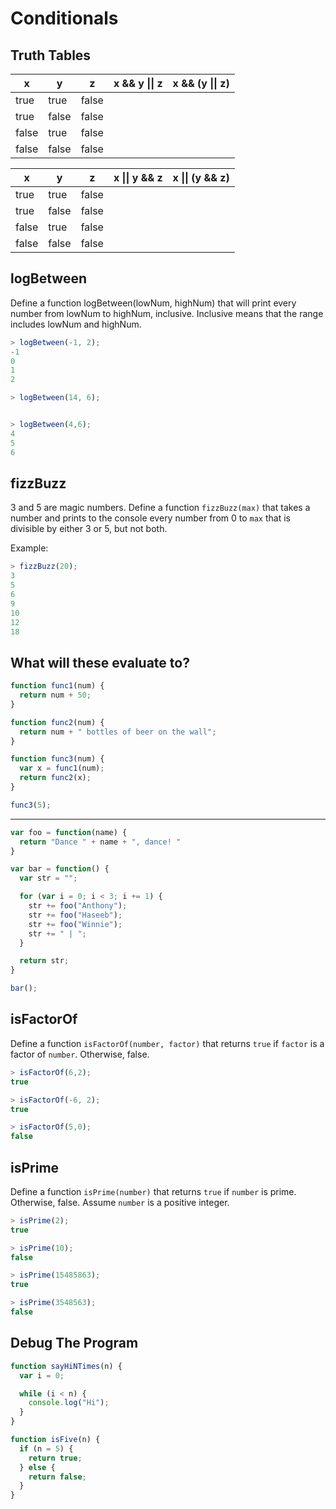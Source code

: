 # Conditionals

## Truth Tables

  x  | y   | z   | x && y &#124;&#124; z |  x && (y &#124;&#124; z)
-----|-----|-----|-----------------------|--------------------------
true |true |false|                       |
true |false|false|                       |
false|true |false|                       |
false|false|false|                       |


  x  | y   | z   | x &#124;&#124; y && z |  x &#124;&#124; (y && z)
-----|-----|-----|-----------------------|-------------------------
true |true |false|                       |
true |false|false|                       |
false|true |false|                       |
false|false|false|                       |

## logBetween

Define a function logBetween(lowNum, highNum) that will print every number
from lowNum to highNum, inclusive. Inclusive means that the range includes
lowNum and highNum.

```javascript
> logBetween(-1, 2);
-1
0
1
2

> logBetween(14, 6);


> logBetween(4,6);
4
5
6
```

## fizzBuzz
3 and 5 are magic numbers. Define a function `fizzBuzz(max)` that takes a
number and prints to the console every number from 0 to `max` that is divisible
by either 3 or 5, but not both.

Example:
```js
> fizzBuzz(20);
3
5
6
9
10
12
18
```

## What will these evaluate to?

```javascript
function func1(num) {
  return num + 50;
}

function func2(num) {
  return num + " bottles of beer on the wall";
}

function func3(num) {
  var x = func1(num);
  return func2(x);
}

func3(5);
```

-----------------

```javascript
var foo = function(name) {
  return "Dance " + name + ", dance! "
}

var bar = function() {
  var str = "";

  for (var i = 0; i < 3; i += 1) {
    str += foo("Anthony");
    str += foo("Haseeb");
    str += foo("Winnie");
    str += " | ";
  }

  return str;
}

bar();
```

## isFactorOf

Define a function `isFactorOf(number, factor)` that returns `true` if `factor`
is a factor of `number`. Otherwise, false.

```js
> isFactorOf(6,2);
true

> isFactorOf(-6, 2);
true

> isFactorOf(5,0);
false
```

## isPrime

Define a function `isPrime(number)` that returns `true` if `number` is prime.
Otherwise, false. Assume `number` is a positive integer.

```js
> isPrime(2);
true

> isPrime(10);
false

> isPrime(15485863);
true

> isPrime(3548563);
false
```

## Debug The Program

```js
function sayHiNTimes(n) {
  var i = 0;

  while (i < n) {
    console.log("Hi");
  }
}
```

```js
function isFive(n) {
  if (n = 5) {
    return true;
  } else {
    return false;
  }
}
```
